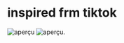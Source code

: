 # inspired frm tiktok
![aperçu](https://i.imgur.com/LnZaFg1.png)
![aperçu](https://imgur.com/a/iuQHVBR.png).

